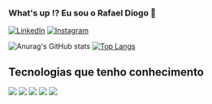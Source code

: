 ### What's up !? Eu sou o Rafael Diogo 👑

[![LinkedIn](https://img.shields.io/badge/LinkedIn-0077B5?style=for-the-badge&logo=linkedin&logoColor=white)](https://www.linkedin.com/in/rafaeldiogo08/)
[![Instagram](https://img.shields.io/badge/Instagram-E4405F?style=for-the-badge&logo=instagram&logoColor=white)](https://www.instagram.com/eurafaeldiogo/)

![Anurag's GitHub stats](https://github-readme-stats.vercel.app/api?username=rafaeldiogo&show_icons=true&theme=dracula)
[![Top Langs](https://github-readme-stats.vercel.app/api/top-langs/?username=rafaeldiogo&layout=compact)](https://github.com/anuraghazra/github-readme-stats)

## Tecnologias que tenho conhecimento

![](https://img.shields.io/badge/HTML5-E34F26?style=for-the-badge&logo=html5&logoColor=white)
![](https://img.shields.io/badge/CSS3-1572B6?style=for-the-badge&logo=css3&logoColor=white)
![](https://img.shields.io/badge/JavaScript-F7DF1E?style=for-the-badge&logo=javascript&logoColor=black)
![](https://img.shields.io/badge/TypeScript-007ACC?style=for-the-badge&logo=typescript&logoColor=white)
![](https://img.shields.io/badge/React-20232A?style=for-the-badge&logo=react&logoColor=61DAFB)







